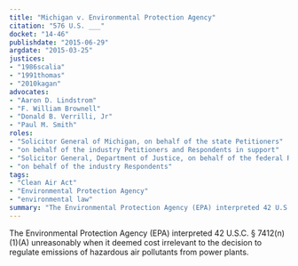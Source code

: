 ```yaml
---
title: "Michigan v. Environmental Protection Agency"
citation: "576 U.S. ___"
docket: "14-46"
publishdate: "2015-06-29"
argdate: "2015-03-25"
justices:
- "1986scalia"
- "1991thomas"
- "2010kagan"
advocates:
- "Aaron D. Lindstrom"
- "F. William Brownell"
- "Donald B. Verrilli, Jr"
- "Paul M. Smith"
roles:
- "Solicitor General of Michigan, on behalf of the state Petitioners"
- "on behalf of the industry Petitioners and Respondents in support"
- "Solicitor General, Department of Justice, on behalf of the federal Respondents"
- "on behalf of the industry Respondents"
tags:
- "Clean Air Act"
- "Environmental Protection Agency"
- "environmental law"
summary: "The Environmental Protection Agency (EPA) interpreted 42 U.S.C. § 7412(n)(1)(A) unreasonably when it deemed cost irrelevant to the decision to regulate emissions of hazardous air pollutants from power plants."
---
```

The Environmental Protection Agency (EPA) interpreted 42 U.S.C. § 7412(n)(1)(A) unreasonably when it deemed cost irrelevant to the decision to regulate emissions of hazardous air pollutants from power plants.

